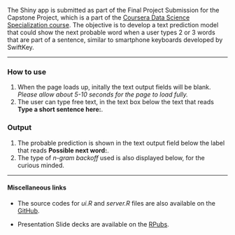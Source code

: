 The Shiny app is submitted as part of the Final Project Submission for the Capstone Project, which is a part of the [Coursera Data Science Specialization course](https://www.coursera.org/specializations/jhu-data-science). The objective is to develop a text prediction model that could show the next probable word when a user types 2 or 3 words that are part of a sentence, similar to smartphone keyboards developed by SwiftKey.  

***



### How to use

1. When the page loads up, initally the text output fields will be blank. _Please allow about 5-10 seconds for the page to load fully._
2. The user can type free text, in the text box below the text that reads **Type a short sentence here:**.


### Output
1. The probable prediction is shown in the text output field below the label that reads **Possible next word:**.
2. The type of _n-gram backoff_ used is also displayed below, for the curious minded.  

***

#### Miscellaneous links

* The source codes for _ui.R_ and _server.R_ files are also available on the [GitHub](https://github.com/nirmalyabhattacharya/CourseraDataScienceCapstone).

* Presentation Slide decks are available on the [RPubs](http://rpubs.com/nirmalyabhattacharya/CourseraDataSciencePresentation).
